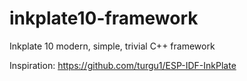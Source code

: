 # inkplate10-framework

Inkplate 10 modern, simple, trivial C++ framework

Inspiration: https://github.com/turgu1/ESP-IDF-InkPlate
